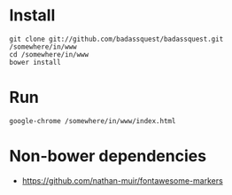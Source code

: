 # Install
    git clone git://github.com/badassquest/badassquest.git /somewhere/in/www
    cd /somewhere/in/www
    bower install

# Run
    google-chrome /somewhere/in/www/index.html

# Non-bower dependencies

* https://github.com/nathan-muir/fontawesome-markers
